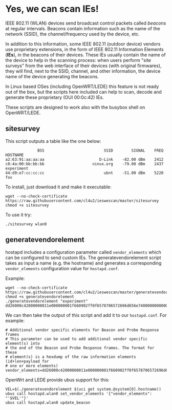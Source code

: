 # Yes, we can scan IEs!

IEEE 802.11 (WLAN) devices send broadcast control packets called *beacons* at regular intervals.
Beacons contain information such as the name of the network (SSID), the channel/frequency 
used by the device, etc.

In addition to this information, some IEEE 802.11 (outdoor device) vendors use proprietary 
extensions, in the form of IEEE 802.11 Information Elements (**IEs**),
in the beacons of their devices.
These IEs usually contain the name of the device to help in the scanning process: 
when users perform "site surveys" from the web interface of their devices (with original firmwares),
they will find, next to the SSID, channel, and other information, the device name of the device generating
the beacons.

In Linux based OSes (including OpenWRT/LEDE) this feature is not ready out of the box,
but the scripts here included can help to scan, decode and generate these proprietary (OUI 00:0c:42) IEs.

These scripts are designed to work also with the busybox shell on OpenWRT/LEDE.

## sitesurvey

This script outputs a table like the one below:

                  BSS                          SSID        SIGNAL    FREQ            HOSTNAME
    a2:63:91:aa:aa:aa                        D-Link    -82.00 dBm    2412                    
    c0:4a:00:bb:bb:bb                     ninux.org    -79.00 dBm    2437          experiment
    44:d9:e7:cc:cc:cc                          ubnt    -51.00 dBm    5220                 fox

To install, just download it and make it executable:

    wget --no-check-certificate https://raw.githubusercontent.com/cl4u2/ieswescan/master/sitesurvey
    chmod +x sitesurvey

To use it try:

    ./sitesurvey wlan0


## generatevendorelement

hostapd includes a configuration parameter called `vendor_elements` which can be configured to send custom IEs.
The generatevendorelement script takes as input a name (e.g. the hostname) and generates a corresponding `vendor_elements` configuration value for `hostapd.conf`.

Example:

    wget --no-check-certificate https://raw.githubusercontent.com/cl4u2/ieswescan/master/generatevendorelement
    chmod +x generatevendorelement
    ./generatevendorelement "experiment"
    dd26000c42000000011e000000001f660902ff0f6578706572696d656e7400000000000000000000

We can then take the output of this script and add it to our `hostapd.conf`. For example:

    # Additional vendor specific elements for Beacon and Probe Response frames
    # This parameter can be used to add additional vendor specific element(s) into
    # the end of the Beacon and Probe Response frames. The format for these
    # element(s) is a hexdump of the raw information elements (id+len+payload for
    # one or more elements)
    vendor_elements=dd26000c42000000011e000000001f660902ff0f6578706572696d656e7400000000000000000000
    
OpenWrt and LEDE provide ubus support for this:

    VEL=$(./generatevendorelement $(uci get system.@system[0].hostname))
    ubus call hostapd.wlan0 set_vendor_elements '{"vendor_elements": "'$VEL'"}'
    ubus call hostapd.wlan0 update_beacon


 
